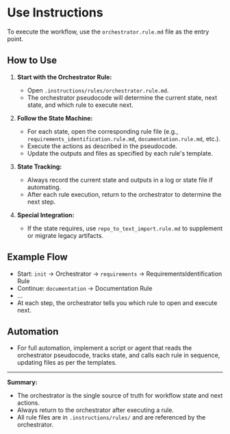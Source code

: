 # Use Instructions

To execute the workflow, use the `orchestrator.rule.md` file as the entry point.

## How to Use

1. **Start with the Orchestrator Rule:**
   - Open `.instructions/rules/orchestrator.rule.md`.
   - The orchestrator pseudocode will determine the current state, next state, and which rule to execute next.

2. **Follow the State Machine:**
   - For each state, open the corresponding rule file (e.g., `requirements_identification.rule.md`, `documentation.rule.md`, etc.).
   - Execute the actions as described in the pseudocode.
   - Update the outputs and files as specified by each rule's template.

3. **State Tracking:**
   - Always record the current state and outputs in a log or state file if automating.
   - After each rule execution, return to the orchestrator to determine the next step.

4. **Special Integration:**
   - If the state requires, use `repo_to_text_import.rule.md` to supplement or migrate legacy artifacts.

## Example Flow

- Start: `init` → Orchestrator → `requirements` → RequirementsIdentification Rule
- Continue: `documentation` → Documentation Rule
- ...
- At each step, the orchestrator tells you which rule to open and execute next.

## Automation

- For full automation, implement a script or agent that reads the orchestrator pseudocode, tracks state, and calls each rule in sequence, updating files as per the templates.

---

**Summary:**
- The orchestrator is the single source of truth for workflow state and next actions.
- Always return to the orchestrator after executing a rule.
- All rule files are in `.instructions/rules/` and are referenced by the orchestrator.
